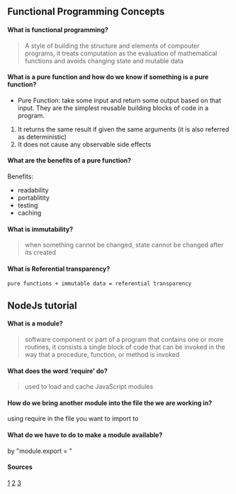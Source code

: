 ## Functional Programming Concepts

#### What is functional programming?
> A style of building the structure and elements of compouter programs, it treats computation as the evaluation of mathematical functions and avoids changing state and mutable data
#### What is a pure function and how do we know if something is a pure function?
- Pure Function: take some input and return some output based on that input. They are the simplest reusable building blocks of code in a program.
1. It returns the same result if given the same arguments (it is also referred as deterministic)
2. It does not cause any observable side effects
#### What are the benefits of a pure function?
Benefits:
- readability 
- portablitity
- testing
- caching

#### What is immutability?
> when something cannot be changed, state cannot be changed after its created
#### What is Referential transparency?
``` 
pure functions + immutable data = referential transparency
```

## NodeJs tutorial 

#### What is a module?
> software component or part of a program that contains one or more routines, it consists a single block of code that can be invoked in the way that a procedure, function, or method is invoked
#### What does the word ‘require’ do?
> used to load and cache JavaScript modules
#### How do we bring another module into the file the we are working in?
using require in the file you want to import to
#### What do we have to do to make a module available?
by "module.export = "

#### Sources 
[1](https://medium.com/the-renaissance-developer/concepts-of-functional-programming-in-javascript-6bc84220d2aa)
[2](https://www.youtube.com/watch?v=xHLd36QoS4k)
[3](https://betterprogramming.pub/what-is-a-pure-function-3b4af9352f6f)
